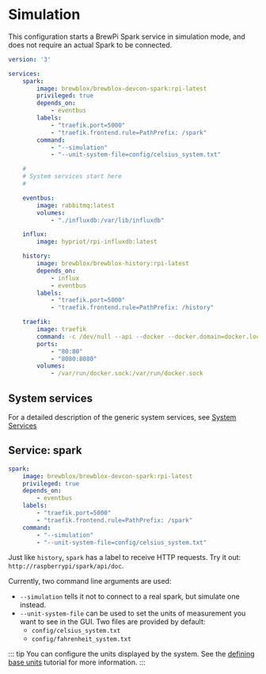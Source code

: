 # Simulation

This configuration starts a BrewPi Spark service in simulation mode, and does not require an actual Spark to be connected.

```yaml
version: '3'

services:
    spark:
        image: brewblox/brewblox-devcon-spark:rpi-latest
        privileged: true
        depends_on:
            - eventbus
        labels:
            - "traefik.port=5000"
            - "traefik.frontend.rule=PathPrefix: /spark"
        command:
            - "--simulation"
            - "--unit-system-file=config/celsius_system.txt"

    #
    # System services start here
    #

    eventbus:
        image: rabbitmq:latest
        volumes:
            - "./influxdb:/var/lib/influxdb"

    influx:
        image: hypriot/rpi-influxdb:latest

    history:
        image: brewblox/brewblox-history:rpi-latest
        depends_on:
            - influx
            - eventbus
        labels:
            - "traefik.port=5000"
            - "traefik.frontend.rule=PathPrefix: /history"

    traefik:
        image: traefik
        command: -c /dev/null --api --docker --docker.domain=docker.localhost
        ports:
            - "80:80"
            - "8080:8080"
        volumes:
            - /var/run/docker.sock:/var/run/docker.sock
```

## System services

For a detailed description of the generic system services, see [System Services](./system)

## Service: spark

```yaml
spark:
    image: brewblox/brewblox-devcon-spark:rpi-latest
    privileged: true
    depends_on:
        - eventbus
    labels:
        - "traefik.port=5000"
        - "traefik.frontend.rule=PathPrefix: /spark"
    command:
        - "--simulation"
        - "--unit-system-file=config/celsius_system.txt"
```

Just like `history`, `spark` has a label to receive HTTP requests. Try it out: `http://raspberrypi/spark/api/doc`.

Currently, two command line arguments are used:
* `--simulation` tells it not to connect to a real spark, but simulate one instead.
* `--unit-system-file` can be used to set the units of measurement you want to see in the GUI. Two files are provided by default:
    * `config/celsius_system.txt`
    * `config/fahrenheit_system.txt`

::: tip
You can configure the units displayed by the system.
See the [defining base units](../advanced.md#defining-base-units) tutorial for more information.
:::
